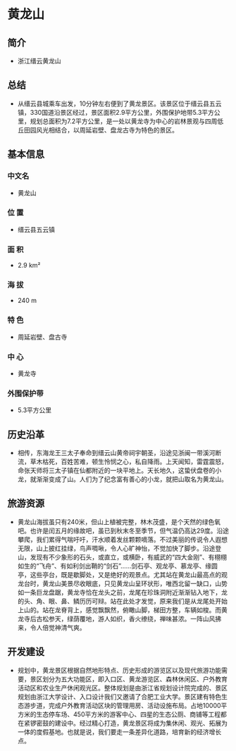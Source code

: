 # 黄龙山
## 简介
- 浙江缙云黄龙山
## 总结
- 从缙云县城乘车出发，10分钟左右便到了黄龙景区。该景区位于缙云县五云镇，330国道沿景区经过，景区面积2.9平方公里，外围保护地带5.3平方公里，规划总面积为7.2平方公里，是一处以黄龙寺为中心的岩林景观与四周低丘田园风光相结合，以周延岩壁、盘龙古寺为特色的景区。
## 基本信息
### 中文名
- 黄龙山
### 位    置
- 缙云县五云镇
### 面    积
- 2.9 km²
### 海    拔
- 240 m
### 特    色
- 周延岩壁、盘古寺
### 中    心
- 黄龙寺
### 外围保护带
- 5.3平方公里
## 历史沿革
- 相传，东海龙王三太子奉命到缙云山黄帝祠宇朝圣，沿途见浙闽一带溪河断流，草木枯死，百姓苦难，顿生怜悯之心，私自降雨。上天闻知，雷霆震怒，命张天师将三太子镇在仙都附近的一块平地上。天长地久，这蛰伏盘卷的小龙，就渐渐变成了山。人们为了纪念富有善心的小龙，就把山取名为黄龙山。
## 旅游资源
- 黄龙山海拔虽只有240米，但山上植被完整，林木茂盛，是个天然的绿色氧吧。也许是闰五月的缘故吧，虽已到秋末冬至季节，但气温仍高达29度。沿途攀爬，我们累得气喘吁吁，汗水顺着发丝颗颗嘀落。不过美丽的传说令人遐想无限，山上披红挂绿，鸟声啁啾，令人心旷神怡，不觉加快了脚步。沿途登山，发现有不少象形的石头，或直立，或横卧，有威武的“四大金刚”、有栩栩如生的“飞舟”、有如利剑出鞘的“剑石”……剑石亭、观龙亭、慕龙亭、缘圆亭，这些亭台，既是歇脚处，又是绝好的观景点。尤其站在黄龙山最高点的观龙台时，黄龙山美景尽收眼底，只见黄龙山呈环状形，唯西北留一缺口，山势如一条巨龙盘踞，黄龙寺恰在龙头之前，龙尾在珍珠洞附近渐渐钻入地下，龙的头、角、眼、鼻、鳞历历可辩。站在此处才发觉，原来我们是从龙尾处开始上山的。站在龙脊背上，感觉飘飘然，俯瞰山脚，梯田方整，车辆如梭。而黄龙寺后古松参天，绿荫覆地，游人如织，香火缭绕，禅味甚浓。一阵山风拂来，令人倍觉神清气爽。
## 开发建设
- 规划中，黄龙景区根据自然地形特点、历史形成的游览区以及现代旅游功能需要，景区划分为五大功能区，即入口区、黄龙游览区、森林休闲区、户外教育活动区和农业生产休闲观光区。整体规划是由浙江省规划设计院完成的、景区规划由浙江大学设计、入口设计我们又邀请了合肥工业大学。景区建有特色生态游步道，完成户外教育活动区块的管理用房、活动设施布局。占地10000平方米的生态停车场、450平方米的游客中心、四星的生态公厕、商铺等工程都在紧锣密鼓的建设中。经过精心打造，黄龙景区将成为集休闲、观光、拓展为一体的度假基地。也就是说，我们要走一条差异化道路，培育新的经济增长点。